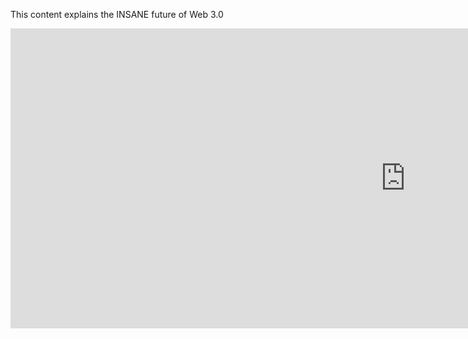 This content explains the INSANE future of Web 3.0 
<iframe width="1263" height="480" src="https://www.youtube.com/embed/TV7SHUGTxNU" title="YouTube video player" frameborder="0" allow="accelerometer; autoplay; clipboard-write; encrypted-media; gyroscope; picture-in-picture" allowfullscreen></iframe>
